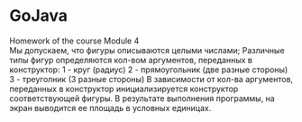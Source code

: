 # GoJava
Homework of the course
Module 4 <br>
Мы допускаем, что фигуры описываются целыми числами;
Различные типы фигур определяются кол-вом аргументов, переданных в конструктор:
1 - круг (радиус)
2 - прямоугольник (две разные стороны)
3 - треуголник (3 разные стороны)
В зависимости от кол-ва аргументов, переданных в конструктор инициализируется конструктор соответствующей фигуры.
В результате выполнения программы, на экран выводится ее площадь в условных единицах.

